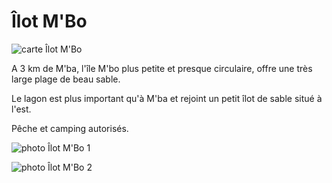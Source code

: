 # Îlot M'Bo

![carte Îlot M'Bo](/cartes/IlotMbo.jpg)

A 3 km de M'ba, l'île M'bo plus petite et presque circulaire, offre une très large plage de beau sable.

Le lagon est plus important qu'à M'ba et rejoint un petit îlot de sable situé à l'est.

Pêche et camping autorisés.

![photo Îlot M'Bo 1](/photos/IlotMbo1.jpg)

![photo Îlot M'Bo 2](/photos/IlotMbo2.jpg)
